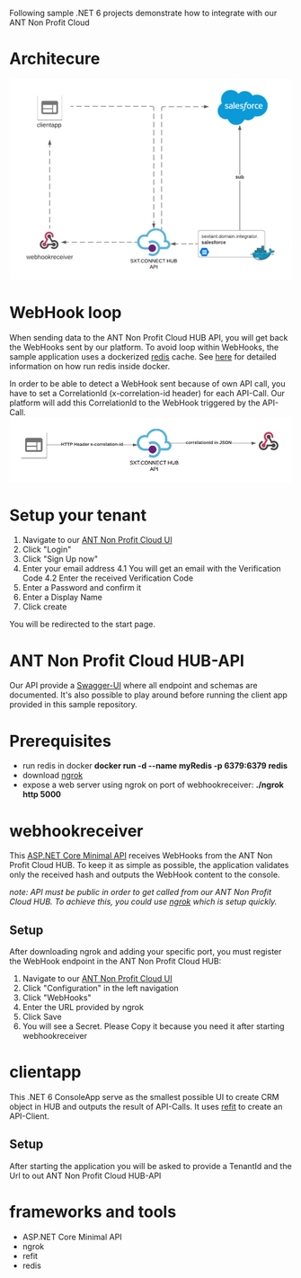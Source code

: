 Following sample .NET 6 projects demonstrate how to integrate with our ANT Non Profit Cloud

# Architecure

![architecture](/docs/images/arch.png)

# WebHook loop
When sending data to the ANT Non Profit Cloud HUB API, you will get back the WebHooks sent by our platform. To avoid loop within WebHooks, the sample application uses a dockerized [redis](https://redis.io/) cache. See [here](https://jeremylindsayni.wordpress.com/2016/11/24/connect-to-a-redis-container-hosted-in-docker-from-a-net-core-application/) for detailed information on how run redis inside docker.

In order to be able to detect a WebHook sent because of own API call, you have to set a CorrelationId (x-correlation-id header) for each API-Call. Our platform will add this CorrelationId to the WebHook triggered by the API-Call.
![correlationid](/docs/images/correlationid.png)

# Setup your tenant

1. Navigate to our [ANT Non Profit Cloud UI](https://app.test.sextant.cloud)
2. Click "Login"
3. Click "Sign Up now"
4. Enter your email address
   4.1 You will get an email with the Verification Code
   4.2 Enter the received Verification Code
5. Enter a Password and confirm it
6. Enter a Display Name
7. Click create

You will be redirected to the start page.

# ANT Non Profit Cloud HUB-API

Our API provide a [Swagger-UI](https://hub.test.sextant.cloud/index.html) where all endpoint and schemas are documented. It's also possible to play around before running the client app provided in this sample repository.

# Prerequisites

- run redis in docker **docker run -d --name myRedis -p 6379:6379 redis**
- download [ngrok](https://ngrok.com/download)
- expose a web server using ngrok on port of webhookreceiver: **./ngrok http 5000**

# webhookreceiver

This [ASP.NET Core Minimal API](https://docs.microsoft.com/en-us/aspnet/core/fundamentals/minimal-apis?view=aspnetcore-6.0) receives WebHooks from the ANT Non Profit Cloud HUB.
To keep it as simple as possible, the application validates only the received hash and outputs the WebHook content to the console.

_note: API must be public in order to get called from our ANT Non Profit Cloud HUB. To achieve this, you could use [ngrok](https://ngrok.com/) which is setup quickly._

## Setup

After downloading ngrok and adding your specific port, you must register the WebHook endpoint in the ANT Non Profit Cloud HUB:

1. Navigate to our [ANT Non Profit Cloud UI](https://app.test.sextant.cloud)
2. Click "Configuration" in the left navigation
3. Click "WebHooks"
4. Enter the URL provided by ngrok
5. Click Save
6. You will see a Secret. Please Copy it because you need it after starting webhookreceiver

# clientapp

This .NET 6 ConsoleApp serve as the smallest possible UI to create CRM object in HUB and outputs the result of API-Calls. It uses [refit](https://github.com/reactiveui/refit) to create an API-Client.

## Setup

After starting the application you will be asked to provide a TenantId and the Url to out ANT Non Profit Cloud HUB-API

# frameworks and tools

- ASP.NET Core Minimal API
- ngrok
- refit
- redis
